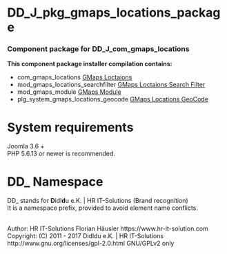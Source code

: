 # DD_J_pkg_gmaps_locations_package

### Component package for DD_J_com_gmaps_locations

**This component package installer compilation contains:**

- com_gmaps_locations [GMaps Loctaions](https://github.com/hr-it-solutions/DD_J_com_gmaps_locations)
- mod_gmaps_locations_searchfilter [GMaps Loctaions Search Filter](https://github.com/hr-it-solutions/DD_J_mod_gmaps_locations_searchfilter)
- mod_gmaps_module [GMaps Module](https://github.com/hr-it-solutions/DD_J_mod_gmaps_module)
- plg_system_gmaps_locations_geocode [GMaps Locations GeoCode](https://github.com/hr-it-solutions/DD_J_plg_system_gmaps_locations_geocode)

# System requirements
Joomla 3.6 +                                                                                <br>
PHP 5.6.13 or newer is recommended.

# DD_ Namespace
DD_ stands for  **D**idl**d**u e.K. | HR IT-Solutions (Brand recognition)                   <br>
It is a namespace prefix, provided to avoid element name conflicts.

<br>
Author: HR IT-Solutions Florian Häusler https://www.hr-it-solution.com                      <br>
Copyright: (C) 2011 - 2017 Didldu e.K. | HR IT-Solutions                                    <br>
http://www.gnu.org/licenses/gpl-2.0.html GNU/GPLv2 only
